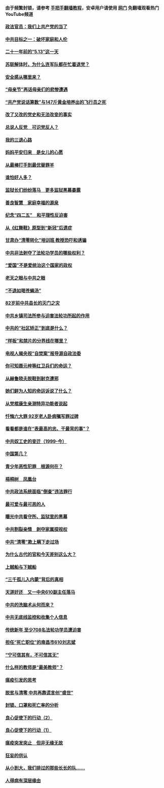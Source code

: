 #### 由于频繁封锁，请参考 [手把手翻墙教程](https://github.com/gfw-breaker/guides/wiki/)，安卓用户请使用 [网门](https://github.com/gfw-breaker/nogfw/blob/master/dl.md?t=05161600) 免翻墙观看热门YouTube频道 

#### [政法官员：我们上共产党的当了](../pages/19/425351.md?t=05161600) 

#### [中共目标之一：破坏家庭和人伦](../pages/19/424454.md?t=05161600) 

#### [二十一年前的“5.13”这一天](../pages/19/424814.md?t=05161600) 

#### [苏联解体时，为什么连军队都在忙着退党？](../pages/19/424335.md?t=05161600) 

#### [安全感从哪里来？](../pages/19/424336.md?t=05161600) 

#### [“母亲节”再话母亲们的悲惨遭遇](../pages/19/424234.md?t=05161600) 

#### [“共产党说话算数”与147斤黄金培养出的飞行员之死](../pages/19/424115.md?t=05161600) 

#### [改了又改的党史和无法改变的事实](../pages/19/424037.md?t=05161600) 

#### [总说人反党　可识党反人？](../pages/19/423820.md?t=05161600) 

#### [我的三退心路](../pages/19/423876.md?t=05161600) 

#### [妈妈平安归来　是女儿的心愿](../pages/19/423947.md?t=05161600) 

#### [从最棒打手到最优替罪羊](../pages/19/423819.md?t=05161600) 

#### [谁怕好人多？](../pages/19/423774.md?t=05161600) 

#### [监狱长们纷纷落马　更多监狱黑幕暴露](../pages/19/423787.md?t=05161600) 

#### [善良智慧　家庭幸福的源泉](../pages/19/423632.md?t=05161600) 

#### [纪念“四二五”　和平理性反迫害](../pages/19/423660.md?t=05161600) 

#### [从《红舞鞋》原型到“新冠”后遗症](../pages/19/423509.md?t=05161600) 

#### [甘肃办“清零转化”培训班 教授恐吓和诱骗](../pages/19/423498.md?t=05161600) 

#### [中共非法剥夺了法轮功学员的哪些权利？](../pages/19/423392.md?t=05161600) 

#### [“爱国”不是爱统治这个国家的政权](../pages/19/423029.md?t=05161600) 

#### [老天之眼与中共之眼](../pages/19/423378.md?t=05161600) 

#### [“不退如喝苍蝇汤”](../pages/19/423287.md?t=05161600) 

#### [82岁前中共县长的灭门之灾](../pages/19/423055.md?t=05161600) 

#### [中共乡镇司法所参与迫害法轮功所起的作用](../pages/19/423064.md?t=05161600) 

#### [中共的“社区矫正”到底是什么？](../pages/19/422870.md?t=05161600) 

#### [“样板”和禁片的分界线在哪里？](../pages/19/422704.md?t=05161600) 

#### [电视人揭央视“自焚案”报导源自政法委](../pages/19/422770.md?t=05161600) 

#### [你可知聂元梓等红卫兵们的命运？](../pages/19/422848.md?t=05161600) 

#### [从赫鲁晓夫脱鞋到耐克遭邪](../pages/19/422826.md?t=05161600) 

#### [她们鲜为人知的命运诉说了什么？](../pages/19/422754.md?t=05161600) 

#### [从党棍康生亲测特异功能者说起](../pages/19/422657.md?t=05161600) 

#### [忏悔六大罪 92岁老人卧病嘱写罪过碑](../pages/19/422750.md?t=05161600) 

#### [看看都是谁在“表最高的忠、干最背的事”？](../pages/19/422703.md?t=05161600) 

#### [中共奴工史的变迁（1999-今）](../pages/19/422656.md?t=05161600) 

#### [中国第几？](../pages/19/422496.md?t=05161600) 

#### [青少年恶性犯罪　根源何在？](../pages/19/422449.md?t=05161600) 

#### [梧桐树　凤凰台](../pages/19/422442.md?t=05161600) 

#### [中共政法系统面临“倒查”违法罪行](../pages/19/422497.md?t=05161600) 

#### [最可爱与最可恶的人](../pages/19/422448.md?t=05161600) 

#### [曝光中共看守所、监狱里的黑幕](../pages/19/422390.md?t=05161600) 

#### [中共割裂亲情　剥夺家属探视权](../pages/19/422364.md?t=05161600) 

#### [中共“清零”欺上瞒下走过场](../pages/19/422306.md?t=05161600) 

#### [为什么古代的官和今天差别这么大？](../pages/19/422228.md?t=05161600) 

#### [上贼船与下贼船](../pages/19/422276.md?t=05161600) 

#### [“三千孤儿入内蒙”背后的真相](../pages/19/422229.md?t=05161600) 

#### [天道好还　又一中央610副主任落马](../pages/19/422155.md?t=05161600) 

#### [中共的洗脑术从何而来？](../pages/19/422154.md?t=05161600) 

#### [中共无底线监控和收集个人信息](../pages/19/422039.md?t=05161600) 

#### [传统新年 至少708名法轮功学员遭迫害](../pages/19/421946.md?t=05161600) 

#### [担任“死亡职位”的南昌市610刘志斌](../pages/19/421957.md?t=05161600) 

#### [“宁可信其有，不可信其无”](../pages/19/421691.md?t=05161600) 

#### [什么样的教师是“最美教师”？](../pages/19/421755.md?t=05161600) 

#### [瘟疫引发的思考](../pages/19/421594.md?t=05161600) 

#### [脱贫与清零 中共再靠谎言创“盛世”](../pages/19/421590.md?t=05161600) 

#### [封锁、口罩和死亡率的分析](../pages/19/421495.md?t=05161600) 

#### [良心促使下的行动（2）](../pages/19/421361.md?t=05161600) 

#### [良心促使下的行动（1）](../pages/19/421302.md?t=05161600) 

#### [瘟疫突发突止　但非无缘无故](../pages/19/421281.md?t=05161600) 

#### [狂妄的供认](../pages/19/421199.md?t=05161600) 

#### [从小到大，我们排过的那些长长的队……](../pages/19/421243.md?t=05161600) 

#### [人得病有深层缘由](../pages/19/420864.md?t=05161600) 

